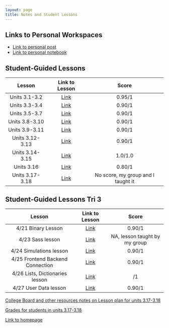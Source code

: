 ```yaml
---
layout: page
title: Notes and Student Lessons
---
```

## Links to Personal Workspaces

- [Link to personal post](https://a1234l.github.io/VSCode-Fastpages/markdown/2022/08/24/PersonalWorkspace.html)
- [Link to personal notebook](https://a1234l.github.io/VSCode-Fastpages/jupyter/2022/08/27/PersonalNotebook.html)

## Student-Guided Lessons

|Lesson|Link to Lesson|Score|
|:--:|:--:|:-:|
|Units 3.1-3.2|[Link](https://a1234l.github.io/VSCode-Fastpages/lesson1)|0.95/1|
|Units 3.3-3.4|[Link](https://a1234l.github.io/VSCode-Fastpages/lesson2)|0.90/1|
|Units 3.5-3.7|[Link](https://a1234l.github.io/VSCode-Fastpages/lesson3)|0.90/1|
|Units 3.8-3.10|[Link](https://a1234l.github.io/VSCode-Fastpages/lesson4)|0.90/1|
|Units 3.9-3.11|[Link](https://a1234l.github.io/VSCode-Fastpages/lesson5)|0.90/1|
|Units 3.12-3.13|[Link](https://a1234l.github.io/VSCode-Fastpages/lesson6)|0.90/1|
|Units 3.14-3.15|[Link](https://a1234l.github.io/VSCode-Fastpages/lesson7)|1.0/1.0|
|Units 3.16|[Link](https://a1234l.github.io/VSCode-Fastpages/lesson8)|0.80/1|
|Units 3.17-3.18|[Link](https://a1234l.github.io/VSCode-Fastpages/lesson9)|No score, my group and I taught it|

## Student-Guided Lessons Tri 3

|Lesson|Link to Lesson|Score|
|:--:|:--:|:-:|
|4/21 Binary Lesson|[Link](https://a1234l.github.io/VSCode-Fastpages/lesson1)|0.90/1|
|4/23 Sass lesson|[Link](https://a1234l.github.io/VSCode-Fastpages/lesson2)|NA, lesson taught by my group|
|4/24 Simulations lesson|[Link](https://a1234l.github.io/VSCode-Fastpages/lesson3)|0.90/1|
|4/25 Frontend Backend Connection|[Link](https://a1234l.github.io/VSCode-Fastpages/lesson4)|0.90/1|
|4/26 Lists, Dictionaries lesson|[Link](https://a1234l.github.io/VSCode-Fastpages/lesson5)|/1|
|4/27 User Data lesson|[Link](https://a1234l.github.io/VSCode-Fastpages/lesson6)|0.90/1|

[College Board and other resources notes on Lesson plan for units 3.17-3.18](https://a1234l.github.io/VSCode-Fastpages/resourcenotes)

[Grades for students in units 3.17-3.18](https://docs.google.com/document/d/1khzEPGGzpYubS8fs_MtVF2sNvO4qhwXeSMr6665A8ug/edit?usp=sharing)

[Link to homepage](https://a1234l.github.io/VSCode-Fastpages/)